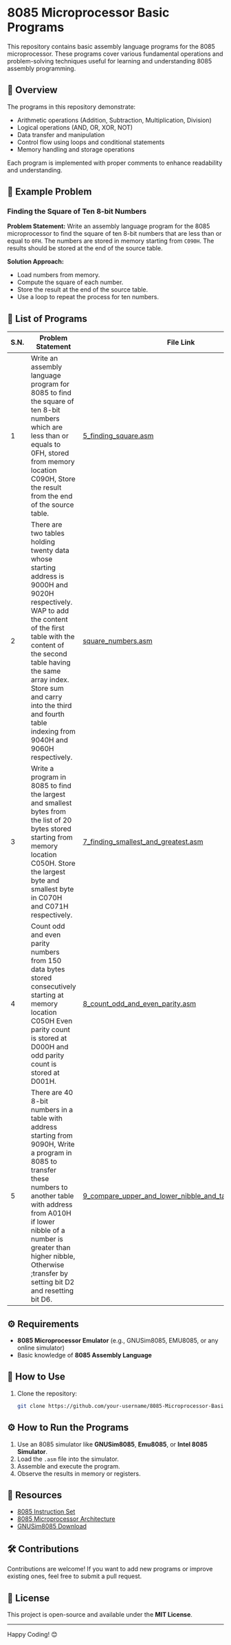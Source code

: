 # 8085 Microprocessor Basic Programs

This repository contains basic assembly language programs for the 8085 microprocessor. These programs cover various fundamental operations and problem-solving techniques useful for learning and understanding 8085 assembly programming.

## 📜 Overview
The programs in this repository demonstrate:
- Arithmetic operations (Addition, Subtraction, Multiplication, Division)
- Logical operations (AND, OR, XOR, NOT)
- Data transfer and manipulation
- Control flow using loops and conditional statements
- Memory handling and storage operations

Each program is implemented with proper comments to enhance readability and understanding.

## 📌 Example Problem
### **Finding the Square of Ten 8-bit Numbers**
**Problem Statement:**
Write an assembly language program for the 8085 microprocessor to find the square of ten 8-bit numbers that are less than or equal to `0FH`. The numbers are stored in memory starting from `C090H`. The results should be stored at the end of the source table.

**Solution Approach:**
- Load numbers from memory.
- Compute the square of each number.
- Store the result at the end of the source table.
- Use a loop to repeat the process for ten numbers.

## 📂 List of Programs  

| S.N.  | Problem Statement | File Link |
|----|------------------|-----------|
| 1  | Write an assembly language program for 8085 to find the square of ten 8-bit numbers which are less than or equals to 0FH, stored from memory location C090H, Store the result from the end of the source table. | [5_finding_square.asm](5_finding_square.asm) |
| 2  |There are two tables holding twenty data whose starting address is 9000H and 9020H respectively. WAP to add the content of the first table with the content of the second table having the same array index. Store sum and carry into the third and fourth table indexing from 9040H and 9060H respectively. | [square_numbers.asm](10_two_table_addition_and_store_sum_and_carry_in_table.asm) |
| 3  | Write a program in 8085 to find the largest and smallest bytes from the list of 20 bytes stored starting from memory location C050H. Store the largest byte and smallest byte in C070H and C071H respectively. | [7_finding_smallest_and_greatest.asm](7_finding_smallest_and_greatest.asm) |
| 4  | Count odd and even parity numbers from 150 data bytes stored consecutively starting at memory location C050H Even parity count is stored at D000H and odd parity count is stored at D001H. | [8_count_odd_and_even_parity.asm](8_count_odd_and_even_parity.asm) |
| 5  | There are 40 8-bit numbers in a table with address starting from 9090H, Write a program in 8085 to transfer these numbers to another table with address from A010H if lower nibble of a number is greater than higher nibble, Otherwise ;transfer by setting bit D2 and resetting bit D6. | [9_compare_upper_and_lower_nibble_and_table_transfer.asm](9_compare_upper_and_lower_nibble_and_table_transfer.asm) |


## ⚙️ Requirements  

- **8085 Microprocessor Emulator** (e.g., GNUSim8085, EMU8085, or any online simulator)  
- Basic knowledge of **8085 Assembly Language**  

## 🚀 How to Use  

1. Clone the repository:  
   ```sh
   git clone https://github.com/your-username/8085-Microprocessor-Basic-Programs.git


## ⚙️ How to Run the Programs
1. Use an 8085 simulator like **GNUSim8085**, **Emu8085**, or **Intel 8085 Simulator**.
2. Load the `.asm` file into the simulator.
3. Assemble and execute the program.
4. Observe the results in memory or registers.

## 📖 Resources
- [8085 Instruction Set](https://en.wikipedia.org/wiki/Intel_8085)
- [8085 Microprocessor Architecture](https://www.tutorialspoint.com/microprocessor/microprocessor_8085_architecture.htm)
- [GNUSim8085 Download](http://gnusim8085.org/)

## 🛠️ Contributions
Contributions are welcome! If you want to add new programs or improve existing ones, feel free to submit a pull request.

## 📜 License
This project is open-source and available under the **MIT License**.

---
Happy Coding! 😊
